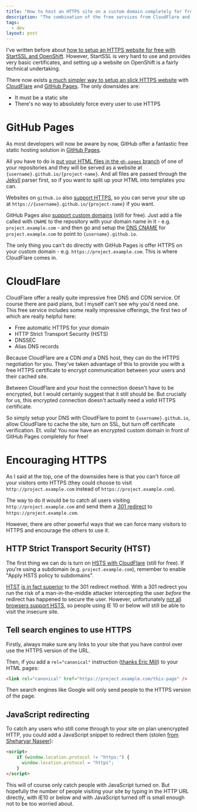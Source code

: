 ```yaml
---
title: "How to host an HTTPS site on a custom domain completely for free"
description: "The combination of the free services from CloudFlare and Github Pages make it incredibly easy to host a secure website."
tags:
  - dev
layout: post
---
```


I've written before about [how to setup an HTTPS website for free with StartSSL
and OpenShift][free-https]. However, StartSSL is very hard to use and provides
very basic certificates, and setting up a website on OpenShift is a fairly technical
undertaking.

There now exists [a much simpler way to setup an slick HTTPS website][simple-https] with
[CloudFlare][] and [GitHub Pages][]. The only downsides are:

- It must be a static site
- There's no way to absolutely force every user to use HTTPS

GitHub Pages
===

As most developers will now be aware by now, GitHub offer a fantastic free static
hosting solution in [GitHub Pages][].

All you have to do is [put your HTML files in the `gh-pages` branch][gh-pages-setup] of one of
your repositories and they will be served as a website at
`{username}.github.io/{project-name}`. And all files are passed through the
[Jekyll][] parser first, so if you want to split up your HTML into templates
you can.

Websites on `github.io` also [support HTTPS][], so you can serve your site up
at `https://{username}.github.io/{project-name}` if you want.

GitHub Pages also [support custom domains][] (still for free). Just add a file
called with `CNAME` to the repository with your domain name in it - e.g.
`project.example.com` - and then go and setup the [DNS CNAME][] for `project.example.com`
to point to `{username}.github.io`.

The only thing you can't do directly with GitHub Pages is offer HTTPS
on your custom domain - e.g. `https://project.example.com`. This is where
CloudFlare comes in.

CloudFlare
===

CloudFlare offer a really quite impressive free DNS and CDN service. Of course
there are paid plans, but I myself can't see why you'd need one. This free
service includes some really impressive offerings, the first two of which
are really helpful here:

- Free automatic HTTPS for your domain
- HTTP Strict Transport Security (HSTS)
- DNSSEC
- Alias DNS records

Because CloudFlare are a CDN *and* a DNS host, they can do the HTTPS negotiation
for you. They've taken advantage of this to provide you with a free HTTPS
certificate to encrypt communication between your users and their cached site.

Between CloudFlare and your host the connection doesn't have to be encrypted,
but I would certainly suggest that it still should be. But crucially for us,
this encrypted connection doesn't actually need a *valid* HTTPS certificate.

So simply setup your DNS with CloudFlare to point to `{username}.github.io`,
allow CloudFlare to cache the site, turn on SSL, but turn off certificate
verification. Et. voila! You now have an encrypted custom domain in front of
GitHub Pages completely for free!

Encouraging HTTPS
===

As I said at the top, one of the downsides here is that you can't force *all*
your visitors onto HTTPS (they could choose to visit `http://project.example.com`
instead of `https://project.example.com`).

The way to do it would be to catch all users visiting `http://project.example.com`
and send them a [301 redirect][] to `https://project.example.com`.

However, there are other powerful ways that we can force many visitors to HTTPS
and encourage the others to use it.

HTTP Strict Transport Security (HTST)
---

The first thing we can do is turn on [HSTS with CloudFlare][] (still for free).
If you're using a subdomain (e.g. `project.example.com`), remember to enable
"Apply HSTS policy to subdomains".

[HTST][] [is in fact superior][] to the 301 redirect method. With a 301 redirect
you run the risk of a man-in-the-middle attacker intercepting the user *before*
the redirect has happened to secure the user. However, unfortunately [not all
browsers support HSTS][], so people using IE 10 or below will still be able to
visit the insecure site.

Tell search engines to use HTTPS
---

Firstly, always make sure any links to your site that you have control over
use the HTTPS version of the URL.

Then, if you add a `rel="canonical"` instruction ([thanks Eric Mill][ghp-https]) to your HTML pages:

``` html
<link rel="canonical" href="https://project.example.com/this-page" />
```

Then search engines like Google will only send people to the HTTPS version of
the page.

JavaScript redirecting
---

To catch any users who still come through to your site on plan unencrypted HTTP,
you could add a JavaScript snippet to redirect them (stolen [from Sheharyar Naseer][simple-https]):

``` html
<script>
    if (window.location.protocol != "https:") {
      window.location.protocol = "https";
    }
</script>
```

This will of course only catch people with JavaScript turned on. But hopefully
the number of people visiting your site by typing in the HTTP URL directly,
with IE10 or below and with JavaScript turned off is small enough not to be
too worried about.

[HSTS with CloudFlare]: https://blog.cloudflare.com/enforce-web-policy-with-hypertext-strict-transport-security-hsts/ "CloudFlare blog: Enforce Web Policy with HTTP Strict Transport Security (HSTS)"
[free-https]: /2014/08/26/host-your-site-with-https-for-free/ "Robin Winslow: Host your site with HTTPS for free"
[CloudFlare]: https://www.cloudflare.com/ "CloudFlare is a free global CDN and DNS provider that can speed up and protect any site online"
[Github Pages]: https://pages.github.com/ "Github Pages: Websites for you and your projects"
[simple-https]: https://sheharyar.me/blog/free-ssl-for-github-pages-with-custom-domains/ "Sheharyar Naseer: Set Up SSL on Github Pages With Custom Domains for Free"
[Jekyll]: https://jekyllrb.com/ "Jekyll: Transform your plain text into static websites and blogs."
[support HTTPS]: https://konklone.com/post/github-pages-now-sorta-supports-https-so-use-it "Eric Mill: GitHub Pages Now (Sorta) Supports HTTPS, So Use It"
[support custom domains]: https://help.github.com/articles/setting-up-a-custom-domain-with-github-pages/ "GitHub help: Setting up a custom domain with GitHub Pages"
[DNS CNAME]: https://en.wikipedia.org/wiki/CNAME_record "Wikipedia: CNAME record"
[gh-pages-setup]: https://help.github.com/articles/creating-project-pages-manually/ "GitHub help: Creating Project Pages manually"
[301 redirect]: https://moz.com/learn/seo/redirection "MOZ: Redirection"
[HTST]: https://en.wikipedia.org/wiki/HTTP_Strict_Transport_Security "Wikipedia: HTTP Strict Transport Security"
[is in fact superior]: https://www.eff.org/deeplinks/2014/02/websites-hsts "EFF: Websites Must Use HSTS in Order to Be Secure"
[not all browsers support HSTS]: http://caniuse.com/#feat=stricttransportsecurity "Can I use... Strict Transport Security"
[ghp-https]: https://konklone.com/post/github-pages-now-sorta-supports-https-so-use-it#telling-search-engines "Eric Mill: GitHub Pages Now (Sorta) Supports HTTPS, So Use It - Telling search engines"
